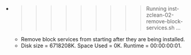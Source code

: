 * >>>>>>>>> Running inst-zclean-02-remove-block-services.sh ...
  * Remove block services from starting after they are being installed.
  * Disk size = 6718208K. Space Used = 0K. Runtime = 00:00:00:01.
